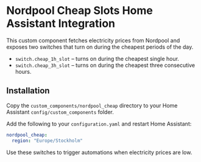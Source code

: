 # Nordpool Cheap Slots Home Assistant Integration

This custom component fetches electricity prices from Nordpool and exposes two
switches that turn on during the cheapest periods of the day.

* `switch.cheap_1h_slot` &ndash; turns on during the cheapest single hour.
* `switch.cheap_3h_slot` &ndash; turns on during the cheapest three consecutive hours.

## Installation

Copy the `custom_components/nordpool_cheap` directory to your Home Assistant
`config/custom_components` folder.

Add the following to your `configuration.yaml` and restart Home Assistant:

```yaml
nordpool_cheap:
  region: "Europe/Stockholm"
```

Use these switches to trigger automations when electricity prices are low.
